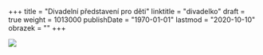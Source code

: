 +++
title = "Divadelní představení pro děti"
linktitle = "divadelko"
draft = true
weight = 1013000
publishDate = "1970-01-01"
lastmod = "2020-10-10"
obrazek = ""
+++

![](/assets/media/2020-11-09_DIVADLO%20PRO%20DĚTI_CB.jpg)
